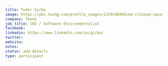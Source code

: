 ```yaml
---
title: Tudor Girba
image: https://pbs.twimg.com/profile_images/1370148445/me-closeup-square_400x400.jpg
company: feenk
job_title: CEO / Software Environmentalist
facebook:
linkedin: https://www.linkedin.com/in/girba/
twitter:
website: 
notes:
status: add-details
type: participant
---
```


